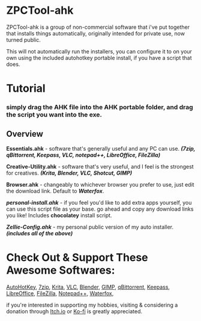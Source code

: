 # ZPCTool-ahk

ZPCTool-ahk is a group of non-commercial software that i've put together that installs things automatically, originally intended for private use, now turned public. 

This will not automatically run the installers, you can configure it to on your own using the included autohotkey portable install, if you have a script that does.

# Tutorial

### simply drag the AHK file into the AHK portable folder, and drag the script you want into the exe.

## Overview
**Essentials.ahk** - software that's generally useful and any PC can use. ***(7zip, qBittorrent, Keepass, VLC, notepad++, LibreOffice, FileZilla)*** 

**Creative-Utility.ahk** - software that's very useful, and I feel is the strongest for creatives. ***(Krita, Blender, VLC, Shotcut, GIMP)***

**Browser.ahk** - changeably to whichever browser you prefer to use, just edit the download link. Default to ***Waterfox***.

***personal-install.ahk*** - if you feel you'd like to add extra apps yourself, you can use this script file as your base. go ahead and copy any download links you like! Includes **chocolatey** install script. 

***Zellie-Config.ahk*** - my personal public version of my auto installer. ***(includes all of the above)***

# Check Out & Support These Awesome Softwares:

[AutoHotKey](https://www.autohotkey.com/), 
[7zip](https://www.7-zip.org/), 
[Krita](https://krita.org/en/), 
[VLC](https://www.videolan.org/), 
[Blender](https://www.blender.org/), 
[GIMP](https://www.gimp.org/), 
[qBittorrent](https://www.qbittorrent.org/), 
[Keepass](https://keepass.info), 
[LibreOffice](https://www.libreoffice.org/), 
[FileZilla](https://filezilla-project.org/), 
[Notepad++](https://notepad-plus-plus.org), 
[Waterfox](https://www.waterfox.net/), 




if you're interested in supporting my hobbies, visiting & considering a donation through [Itch.io](https://zilliuscon.itch.io/) or [Ko-fi](https://ko-fi.com/zelliestreehouse) is greatly appreciated.
